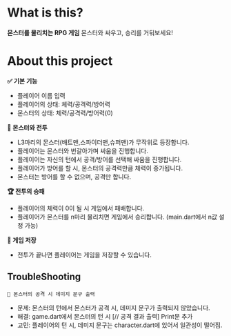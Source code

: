 # What is this?
**몬스터를 물리치는 RPG 게임** 
몬스터와 싸우고, 승리를 거둬보세요!



# About this project
**✅ 기본 기능**
 - 플레이어 이름 입력
 - 플레이어의 상태: 체력/공격력/방어력
 - 몬스터의 상태: 체력/공격력/방어력(0)

**🧌 몬스터와 전투**
 - L3마리의 몬스터(배트맨,스파이더맨,슈퍼맨)가 무작위로 등장합니다.
 - 플레이어는 몬스터와 번갈아가며 싸움을 진행합니다.
 - 플레이어는 자신의 턴에서 공격/방어를 선택해 싸움을 진행합니다.
 - 플레이어가 방어를 할 시, 몬스터의 공격력만큼 체력이 증가됩니다.
 - 몬스터는 방어를 할 수 없으며, 공격만 합니다.

**🏆 전투의 승패**
 - 플레이어의 체력이 0이 될 시 게임에서 패배합니다.
 - 플레이어가 몬스터를 n마리 물리치면 게임에서 승리합니다. (main.dart에서 n값 설정 가능)

**📁 게임 저장**
 - 전투가 끝나면 플레이어는 게임을 저장할 수 있습니다.
 


## TroubleShooting

    🚨 몬스터의 공격 시 데미지 문구 출력

 - 문제: 몬스터의 턴에서 몬스터가 공격 시, 데미지 문구가 출력되지 않았습니다.
 - 해결: game.dart에서 몬스터의 턴 시 [// 공격 결과 출력] Print문 추가
 - 고민: 플레이어의 턴 시, 데미지 문구는 character.dart에 있어서 일관성이 떨어짐.
 
